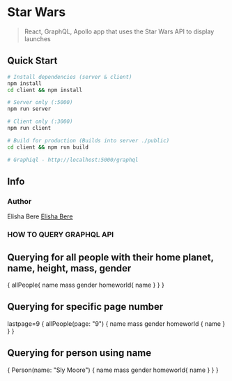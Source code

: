 # Star Wars

> React, GraphQL, Apollo app that uses the Star Wars API to display launches

## Quick Start

```bash
# Install dependencies (server & client)
npm install
cd client && npm install

# Server only (:5000)
npm run server

# Client only (:3000)
npm run client

# Build for production (Builds into server ./public)
cd client && npm run build

# Graphiql - http://localhost:5000/graphql
```

## Info

### Author

Elisha Bere
[Elisha Bere](http://www.loktioncode.com)

### HOW TO QUERY GRAPHQL API

## Querying for all people with their home planet, name, height, mass, gender

{
allPeople{
name
mass
gender
homeworld{
name
}
}
}

## Querying for specific page number

lastpage=9
{
allPeople(page: "9") {
name
mass
gender
homeworld {
name
}
}
}

## Querying for person using name

{
Person(name: "Sly Moore") {
name
mass
gender
homeworld{
name
}
}
}
